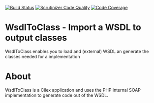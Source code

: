 [![Build Status](https://travis-ci.org/DannyvdSluijs/WsdlToClass.svg?branch=master)](https://travis-ci.org/DannyvdSluijs/WsdlToClass)
[![Scrutinizer Code Quality](https://scrutinizer-ci.com/g/DannyvdSluijs/WsdlToClass/badges/quality-score.png?b=master)](https://scrutinizer-ci.com/g/DannyvdSluijs/WsdlToClass/?branch=master)
[![Code Coverage](https://scrutinizer-ci.com/g/DannyvdSluijs/WsdlToClass/badges/coverage.png?b=master)](https://scrutinizer-ci.com/g/DannyvdSluijs/WsdlToClass/?branch=master)

# WsdlToClass - Import a WSDL to output classes
WsdlToClass enables you to load and (external) WSDL an generate the classes needed for a implementation

# About
WsdlToClass is a Cilex application and uses the PHP internal SOAP implementation
to generate code out of the WSDL.